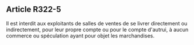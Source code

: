 Article R322-5
----
Il est interdit aux exploitants de salles de ventes de se livrer directement ou
indirectement, pour leur propre compte ou pour le compte d'autrui, à aucun
commerce ou spéculation ayant pour objet les marchandises.
